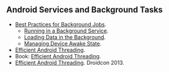 Android Services and Background Tasks
-------------------------------------

* [Best Practices for Background Jobs](http://developer.android.com/training/best-background.html).
  * [Running in a Background Service](http://developer.android.com/training/run-background-service/index.html).
  * [Loading Data in the Background](http://developer.android.com/training/load-data-background/index.html).
  * [Managing Device Awake State](http://developer.android.com/training/scheduling/index.html).
* [Efficient Android Threading](http://vimeo.com/78912113).
* Book: [Efficient Android Threading](http://shop.oreilly.com/product/mobile/0636920029397.do).
* [Efficient Android Threading](https://www.youtube.com/watch?v=_q12gb7OwsA). Droidcon 2013.
  
